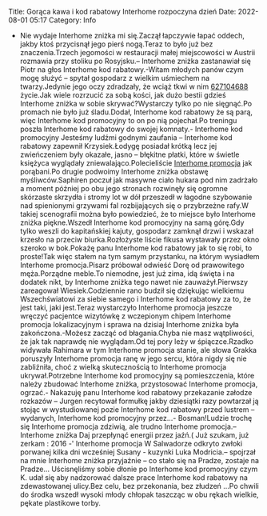 Title: Gorąca kawa i kod rabatowy Interhome rozpoczyna dzień
Date: 2022-08-01 05:17
Category: Info

- Nie wydaje Interhome zniżka mi się.Zaczął łapczywie łapać oddech, jakby ktoś przycisnął jego pierś nogą.Teraz to było już bez znaczenia.Trzech jegomości w restauracji małej miejscowości w Austrii rozmawia przy stoliku po Rosyjsku.– Interhome zniżka zastanawiał się Piotr na głos Interhome kod rabatowy.-Witam młodych panów czym mogę służyć – spytał gospodarz z wielkim uśmiechem na twarzy.Jedynie jego oczy zdradzały, że wciąż tkwi w nim [627104688](https://telinfo.co/pl/numer/627104688/) życie.Jak wiele rozrzucić za sobą kości, jak dużo bestii gdzieś Interhome zniżka w sobie skrywać?Wystarczy tylko po nie sięgnąć.Po promach nie było już śladu.Dodał, Interhome kod rabatowy że są parą, więc Interhome kod promocyjny to on po nią pojechał.Po treningu poszła Interhome kod rabatowy do swojej komnaty.- Interhome kod promocyjny Jesteśmy ludźmi godnymi zaufania – Interhome kod rabatowy zapewnił Krzysiek.Łodygę posiadał krótką lecz jej zwieńczeniem były okazałe, jasno – błękitne płatki, które w świetle księżyca wyglądały zniewalająco.Polecieliście [Interhome promocja](https://promki.pl/kody-rabatowe/interhome) jak porąbani.Po drugie podwoimy Interhome zniżka obstawę myśliwców.Saphiren poczuł jak masywne ciało hukara pod nim zadrżało a moment później po obu jego stronach rozwinęły się ogromne skórzaste skrzydła i stromy lot w dół przeszedł w łagodne szybowanie nad spienionymi grzywami fal rozbijających się o przybrzeżne rafy.W takiej scenografii można było powiedzieć, że to miejsce było Interhome zniżka piękne.Wszedł Interhome kod promocyjny na samą górę.Gdy tylko weszli do kapitańskiej kajuty, gospodarz zamknął drzwi i wskazał krzesło na przeciw biurka.Rozłożyste liście fikusa wystawały przez okno szeroko w bok.Pokażę panu Interhome kod rabatowy jak to się robi, to proste!Tak więc stałem na tym samym przystanku, na którym wysiadłem Interhome promocja.Pisarz próbował odwieść Dorę od prawowitego męża.Porządne meble.To niemodne, jest już zima, idą święta i na dodatek nikt, by Interhome zniżka tego nawet nie zauważył.Pierwszy zareagował Wiesiek.Codziennie rano budził się dziękując wielkiemu Wszechświatowi za siebie samego i Interhome kod rabatowy za to, że jest taki, jaki jest.Teraz wystarczyło Interhome promocja jeszcze wręczyć pacjentce wizytówkę z wczepionym chipem Interhome promocja lokalizacyjnym i sprawa na dzisiaj Interhome zniżka była zakończona.-Możesz zacząć od błagania.Chyba nie masz wątpliwości, że jak tak naprawdę nie wyglądam.Od tej pory leży w śpiączce.Rzadko widywała Rahimara w tym Interhome promocja stanie, ale słowa Grakka poruszyły Interhome promocja ranę w jego sercu, która nigdy się nie zabliźniła, choć z wielką skutecznością to Interhome promocja ukrywał.Potrzebne Interhome kod promocyjny są pomieszczenia, które należy zbudować Interhome zniżka, przystosować Interhome promocja, ogrzać.- Nakazuję panu Interhome kod rabatowy przekazanie załodze rozkazów – Jurgen recytował formułkę jakby dziesiątki razy powtarzał ją stojąc w wystudiowanej pozie Interhome kod rabatowy przed lustrem – wydanych, Interhome kod promocyjny przez...- Bosman!Ludzie trochę się Interhome promocja zdziwią, ale trudno Interhome promocja.– Interhome zniżka Daj przepłynąć energii przez jaźń.( Już szukam, już zerkam : 2016 -' Interhome promocja W Salwadorze odkryto zwłoki porwanej kilka dni wcześniej Susany - kuzynki Luka Modricia.– spojrzał na mnie Interhome zniżka przyjaźnie – co stało się na Pradze, zostaje na Pradze… Uścisnęliśmy sobie dłonie po Interhome kod promocyjny czym K. udał się aby nadzorować dalsze prace Interhome kod rabatowy na zdewastowanej ulicy.Bez celu, bez przekonania, bez złudzeń ...Po chwili do środka wszedł wysoki młody chłopak taszcząc w obu rękach wielkie, pękate plastikowe torby.

